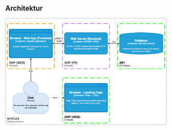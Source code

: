 ## Architektur

![Nitflex Architecture Advanced](../assets/images/nitflex-architecture-advanced.drawio.png)
